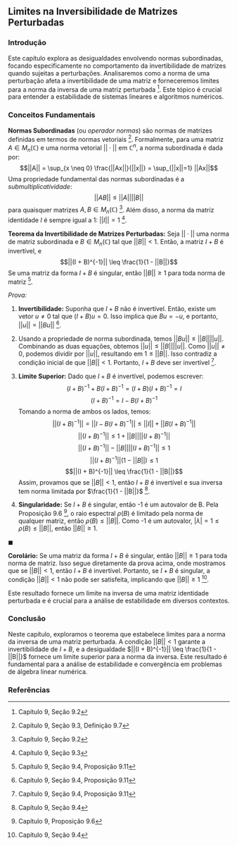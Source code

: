 ## Limites na Inversibilidade de Matrizes Perturbadas

### Introdução
Este capítulo explora as desigualdades envolvendo normas subordinadas, focando especificamente no comportamento da invertibilidade de matrizes quando sujeitas a perturbações. Analisaremos como a norma de uma perturbação afeta a invertibilidade de uma matriz e forneceremos limites para a norma da inversa de uma matriz perturbada [^335]. Este tópico é crucial para entender a estabilidade de sistemas lineares e algoritmos numéricos.

### Conceitos Fundamentais
**Normas Subordinadas** (ou *operador normas*) são normas de matrizes definidas em termos de normas vetoriais [^341]. Formalmente, para uma matriz $A \in M_n(\mathbb{C})$ e uma norma vetorial $||\cdot||$ em $\mathbb{C}^n$, a norma subordinada é dada por:
$$||A|| = \sup_{x \neq 0} \frac{||Ax||}{||x||} = \sup_{||x||=1} ||Ax||$$
Uma propriedade fundamental das normas subordinadas é a *submultiplicatividade*:
$$||AB|| \leq ||A|| ||B||$$
para quaisquer matrizes $A, B \in M_n(\mathbb{C})$ [^335]. Além disso, a norma da matriz identidade $I$ é sempre igual a 1: $||I|| = 1$ [^342].

**Teorema da Invertibilidade de Matrizes Perturbadas:** Seja $||\cdot||$ uma norma de matriz subordinada e $B \in M_n(\mathbb{C})$ tal que $||B|| < 1$. Então, a matriz $I + B$ é invertível, e
$$||(I + B)^{-1}|| \leq \frac{1}{1 - ||B||}$$
Se uma matriz da forma $I + B$ é singular, então $||B|| \geq 1$ para toda norma de matriz [^347].

*Prova:*
1.  **Invertibilidade:** Suponha que $I + B$ não é invertível. Então, existe um vetor $u \neq 0$ tal que $(I + B)u = 0$. Isso implica que $Bu = -u$, e portanto, $||u|| = ||Bu||$ [^347].
2.  Usando a propriedade de norma subordinada, temos $||Bu|| \leq ||B|| ||u||$. Combinando as duas equações, obtemos $||u|| \leq ||B|| ||u||$. Como $||u|| \neq 0$, podemos dividir por $||u||$, resultando em $1 \leq ||B||$. Isso contradiz a condição inicial de que $||B|| < 1$. Portanto, $I + B$ deve ser invertível [^347].

3.  **Limite Superior:** Dado que $I + B$ é invertível, podemos escrever:
    $$(I + B)^{-1} + B(I + B)^{-1} = (I + B)(I + B)^{-1} = I$$
    $$(I + B)^{-1} = I - B(I + B)^{-1}$$
    Tomando a norma de ambos os lados, temos:
    $$||(I + B)^{-1}|| = ||I - B(I + B)^{-1}|| \leq ||I|| + ||B(I + B)^{-1}||$$
    $$||(I + B)^{-1}|| \leq 1 + ||B|| ||(I + B)^{-1}||$$
    $$||(I + B)^{-1}|| - ||B|| ||(I + B)^{-1}|| \leq 1$$
    $$||(I + B)^{-1}|| (1 - ||B||) \leq 1$$
    $$||(I + B)^{-1}|| \leq \frac{1}{1 - ||B||}$$
    Assim, provamos que se $||B|| < 1$, então $I + B$ é invertível e sua inversa tem norma limitada por $\frac{1}{1 - ||B||}$ [^348].

4. **Singularidade:** Se $I + B$ é singular, então -1 é um autovalor de B. Pela Proposição 9.6 [^338], o raio espectral $\rho(B)$ é limitado pela norma de qualquer matriz, então $\rho(B) \le ||B||$. Como -1 é um autovalor, $|\lambda| = 1 \le \rho(B) \le ||B||$, então $||B|| \ge 1$.

$\blacksquare$

**Corolário:** Se uma matriz da forma $I + B$ é singular, então $||B|| \geq 1$ para toda norma de matriz. Isso segue diretamente da prova acima, onde mostramos que se $||B|| < 1$, então $I + B$ é invertível. Portanto, se $I + B$ é singular, a condição $||B|| < 1$ não pode ser satisfeita, implicando que $||B|| \geq 1$ [^348].

Este resultado fornece um limite na inversa de uma matriz identidade perturbada e é crucial para a análise de estabilidade em diversos contextos.

### Conclusão
Neste capítulo, exploramos o teorema que estabelece limites para a norma da inversa de uma matriz perturbada. A condição $||B|| < 1$ garante a invertibilidade de $I + B$, e a desigualdade $||(I + B)^{-1}|| \leq \frac{1}{1 - ||B||}$ fornece um limite superior para a norma da inversa. Este resultado é fundamental para a análise de estabilidade e convergência em problemas de álgebra linear numérica.

### Referências
[^335]: Capítulo 9, Seção 9.2
[^338]: Capítulo 9, Proposição 9.6
[^341]: Capítulo 9, Seção 9.3, Definição 9.7
[^342]: Capítulo 9, Seção 9.3
[^347]: Capítulo 9, Seção 9.4, Proposição 9.11
[^348]: Capítulo 9, Seção 9.4
<!-- END -->